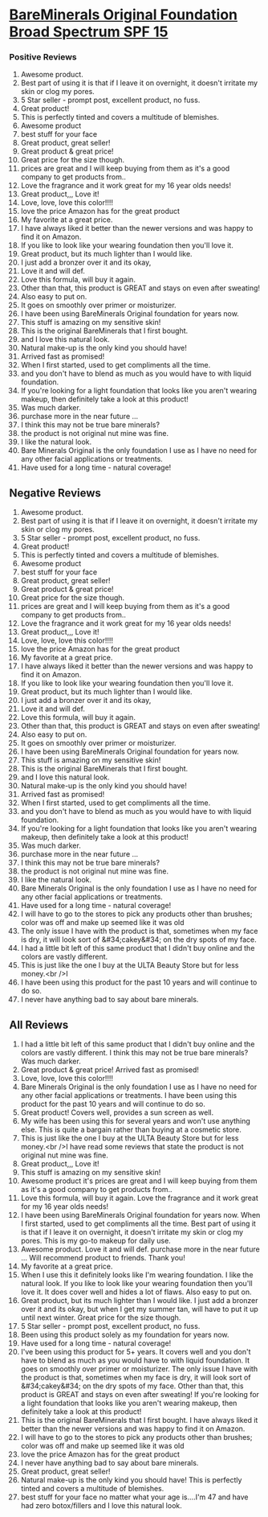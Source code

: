 # [BareMinerals Original Foundation Broad Spectrum SPF 15](https://products.checkmycream.com/products/BareMinerals-Original-Foundation-Broad-Spectrum-SPF-15.html)

### Positive Reviews

<ol>
      <li>Awesome product.</li>
      <li>Best part of using it is that if I leave it on overnight, it doesn&#x27;t irritate my skin or clog my pores.  </li>
      <li>5 Star seller - prompt post, excellent product, no fuss.</li>
      <li>Great product!  </li>
      <li>This is perfectly tinted and covers a multitude of blemishes.</li>
      <li>Awesome product</li>
      <li>best stuff for your face</li>
      <li>Great product, great seller!</li>
      <li>Great product &amp; great price!</li>
      <li>Great price for the size though.</li>
      <li>prices are great and I will keep buying from them as it&#x27;s a good company to get products from..</li>
      <li>Love the fragrance and it work great for my 16 year olds needs!</li>
      <li>Great product,,, Love it!</li>
      <li>Love, love, love this color!!!!</li>
      <li>love the price Amazon has for the great product</li>
      <li>My favorite at a great price.</li>
      <li>I have always liked it better than the newer versions and was happy to find it on Amazon.</li>
      <li>If you like to look like your wearing foundation then you&#x27;ll love it.</li>
      <li>Great product, but its much lighter than I would like.  </li>
      <li>I just add a bronzer over it and its okay,</li>
      <li>Love it and will def.</li>
      <li>Love this formula, will buy it again.  </li>
      <li>Other than that, this product is GREAT and stays on even after sweating!</li>
      <li>Also easy to put on.</li>
      <li>It goes on smoothly over primer or moisturizer.</li>
      <li>I have been using BareMinerals Original foundation for years now.  </li>
      <li>This stuff is amazing on my sensitive skin!</li>
      <li>This is the original BareMinerals that I first bought.</li>
      <li>and I love this natural look.</li>
      <li>Natural make-up is the only kind you should have!</li>
      <li>Arrived fast as promised!</li>
      <li>When I first started, used to get compliments all the time.  </li>
      <li>and you don&#x27;t have to blend as much as you would have to with liquid foundation.</li>
      <li>If you&#x27;re looking for a light foundation that looks like you aren&#x27;t wearing makeup, then definitely take a look at this product!</li>
      <li>Was much darker.</li>
      <li>purchase more in the near future ...</li>
      <li>I think this may not be true bare minerals?</li>
      <li>the product is not original nut mine was fine.</li>
      <li>I like the natural look.</li>
      <li>Bare Minerals Original is the only foundation I use as I have no need for any other facial applications or treatments.  </li>
      <li>Have used for a long time - natural coverage!</li>
</ol>


<h2>Negative Reviews</h2>
<ol>
<li> Awesome product.</li>
<li> Best part of using it is that if I leave it on overnight, it doesn&#x27;t irritate my skin or clog my pores.  </li>
<li> 5 Star seller - prompt post, excellent product, no fuss.</li>
<li> Great product!  </li>
<li> This is perfectly tinted and covers a multitude of blemishes.</li>
<li> Awesome product</li>
<li> best stuff for your face</li>
<li> Great product, great seller!</li>
<li> Great product &amp; great price!</li>
<li> Great price for the size though.</li>
<li> prices are great and I will keep buying from them as it&#x27;s a good company to get products from..</li>
<li> Love the fragrance and it work great for my 16 year olds needs!</li>
<li> Great product,,, Love it!</li>
<li> Love, love, love this color!!!!</li>
<li> love the price Amazon has for the great product</li>
<li> My favorite at a great price.</li>
<li> I have always liked it better than the newer versions and was happy to find it on Amazon.</li>
<li> If you like to look like your wearing foundation then you&#x27;ll love it.</li>
<li> Great product, but its much lighter than I would like.  </li>
<li> I just add a bronzer over it and its okay,</li>
<li> Love it and will def.</li>
<li> Love this formula, will buy it again.  </li>
<li> Other than that, this product is GREAT and stays on even after sweating!</li>
<li> Also easy to put on.</li>
<li> It goes on smoothly over primer or moisturizer.</li>
<li> I have been using BareMinerals Original foundation for years now.  </li>
<li> This stuff is amazing on my sensitive skin!</li>
<li> This is the original BareMinerals that I first bought.</li>
<li> and I love this natural look.</li>
<li> Natural make-up is the only kind you should have!</li>
<li> Arrived fast as promised!</li>
<li> When I first started, used to get compliments all the time.  </li>
<li> and you don&#x27;t have to blend as much as you would have to with liquid foundation.</li>
<li> If you&#x27;re looking for a light foundation that looks like you aren&#x27;t wearing makeup, then definitely take a look at this product!</li>
<li> Was much darker.</li>
<li> purchase more in the near future ...</li>
<li> I think this may not be true bare minerals?</li>
<li> the product is not original nut mine was fine.</li>
<li> I like the natural look.</li>
<li> Bare Minerals Original is the only foundation I use as I have no need for any other facial applications or treatments.  </li>
<li> Have used for a long time - natural coverage!</li>
<li> I will have to go to the stores  to pick any products other than brushes; color was off and make up seemed like it was old</li>
<li> The only issue I have with the product is that, sometimes when my face is dry, it will look sort of &amp;#34;cakey&amp;#34; on the dry spots of my face.</li>
<li> I had a little bit left of this same product that I didn&#x27;t buy online and the colors are vastly different.</li>
<li> This is just like the one I buy at the ULTA Beauty Store but for less money.&lt;br /&gt;I</li>
<li> I have been using this product for the past 10 years and will continue to do so.</li>
<li> I never have anything bad to say about bare minerals.</li>
</ol>

<h2>All Reviews</h2>

<ol>
    <li> I had a little bit left of this same product that I didn&#x27;t buy online and the colors are vastly different. I think this may not be true bare minerals? Was much darker.</li>
    <li> Great product &amp; great price! Arrived fast as promised!</li>
    <li> Love, love, love this color!!!!</li>
    <li> Bare Minerals Original is the only foundation I use as I have no need for any other facial applications or treatments.  I have been using this product for the past 10 years and will continue to do so.</li>
    <li> Great product!  Covers well, provides a sun screen as well.</li>
    <li> My wife has been using this for several years and won&#x27;t use anything else.  This is quite a bargain rather than buying at a cosmetic store.</li>
    <li> This is just like the one I buy at the ULTA Beauty Store but for less money.&lt;br /&gt;I have read some reviews that state the product is not original nut mine was fine.</li>
    <li> Great product,,, Love it!</li>
    <li> This stuff is amazing on my sensitive skin!</li>
    <li> Awesome product it&#x27;s prices are great and I will keep buying from them as it&#x27;s a good company to get products from..</li>
    <li> Love this formula, will buy it again.  Love the fragrance and it work great for my 16 year olds needs!</li>
    <li> I have been using BareMinerals Original foundation for years now.  When I first started, used to get compliments all the time.  Best part of using it is that if I leave it on overnight, it doesn&#x27;t irritate my skin or clog my pores.  This is my go-to makeup for daily use.</li>
    <li> Awesome product. Love it and will def. purchase more in the near future ... Will recommend product to friends. Thank you!</li>
    <li> My favorite at a great price.</li>
    <li> When I use this it definitely looks like I&#x27;m wearing foundation. I like the natural look. If you like to look like your wearing foundation then you&#x27;ll love it. It does cover well and hides a lot of flaws. Also easy to put on.</li>
    <li> Great product, but its much lighter than I would like.  I just add a bronzer over it and its okay, but when I get my summer tan, will have to put it up until next winter.  Great price for the size though.</li>
    <li> 5 Star seller - prompt post, excellent product, no fuss.</li>
    <li> Been using this product solely as my foundation for years now.</li>
    <li> Have used for a long time - natural coverage!</li>
    <li> I&#x27;ve been using this product for 5+ years. It covers well and you don&#x27;t have to blend as much as you would have to with liquid foundation. It goes on smoothly over primer or moisturizer. The only issue I have with the product is that, sometimes when my face is dry, it will look sort of &amp;#34;cakey&amp;#34; on the dry spots of my face. Other than that, this product is GREAT and stays on even after sweating! If you&#x27;re looking for a light foundation that looks like you aren&#x27;t wearing makeup, then definitely take a look at this product!</li>
    <li> This is the original BareMinerals that I first bought. I have always liked it better than the newer versions and was happy to find it on Amazon.</li>
    <li> I will have to go to the stores  to pick any products other than brushes; color was off and make up seemed like it was old</li>
    <li> love the price Amazon has for the great product</li>
    <li> I never have anything bad to say about bare minerals.</li>
    <li> Great product, great seller!</li>
    <li> Natural make-up is the only kind you should have! This is perfectly tinted and covers a multitude of blemishes.</li>
    <li> best stuff for your face no matter what your age is....I&#x27;m 47 and have had zero botox/fillers and I love this natural look.</li>
</ol>




